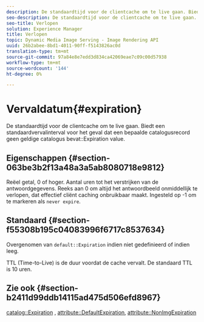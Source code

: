 ```yaml
---
description: De standaardtijd voor de clientcache om te live gaan. Biedt een standaardvervalinterval voor het geval een bepaalde catalogusrecord geen geldige waarde voor Verlopen catalogus bevat.
seo-description: De standaardtijd voor de clientcache om te live gaan. Biedt een standaardvervalinterval voor het geval een bepaalde catalogusrecord geen geldige waarde voor Verlopen catalogus bevat.
seo-title: Verlopen
solution: Experience Manager
title: Verlopen
topic: Dynamic Media Image Serving - Image Rendering API
uuid: 26b2abee-8bd1-4011-90ff-f5143826ac0d
translation-type: tm+mt
source-git-commit: 97a84e8e7edd3d834ca42069eae7c09c00d57938
workflow-type: tm+mt
source-wordcount: '144'
ht-degree: 0%

---
```



# Vervaldatum{#expiration}

De standaardtijd voor de clientcache om te live gaan. Biedt een standaardvervalinterval voor het geval dat een bepaalde catalogusrecord geen geldige catalogus bevat::Expiration value.

## Eigenschappen {#section-063be3b2f13a48a3a5ab8080718e9812}

Reëel getal, 0 of hoger. Aantal uren tot het verstrijken van de antwoordgegevens. Reeks aan 0 om altijd het antwoordbeeld onmiddellijk te verlopen, dat effectief cliënt caching onbruikbaar maakt. Ingesteld op -1 om te markeren als `never expire`.

## Standaard {#section-f55308b195c04083996f6717c8537634}

Overgenomen van `default::Expiration` indien niet gedefinieerd of indien leeg.

TTL (Time-to-Live) is de duur voordat de cache vervalt. De standaard TTL is 10 uren.

## Zie ook {#section-b2411d99ddb14115ad475d506efd8967}

[catalog::Expiration](../../../../../is-api/image-catalog/image-serving-api-ref/c-image-catalog-reference/c-image-svg-data-reference/c-image-data-reference/r-expiration-cat.md#reference-a7afd668ecbb4d2da65d86259aa6a28a) ,  [attribute::DefaultExpiration](../../../../../is-api/image-catalog/image-serving-api-ref/c-image-catalog-reference/c-attributes-reference/r-defaultexpiration.md#reference-0526166fab654fceb243b75d1ea4f0cf),  [attribute::NonImgExpiration](../../../../../is-api/image-catalog/image-serving-api-ref/c-image-catalog-reference/c-attributes-reference/r-nonimgexpiration.md#reference-a8066cd0d24b4ea98100ade4821f1f9d)
